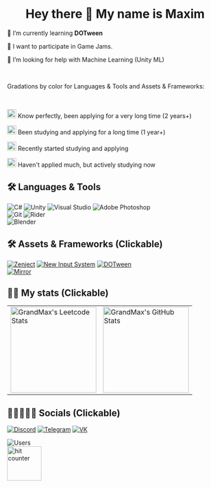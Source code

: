 <h1 align="center"> Hey there 👋 My name is Maxim</h1>

🌱 I’m currently learning <b> DOTween </b>

👯 I want to participate in Game Jams.

🤝 I’m looking for help with Machine Learning (Unity ML)

<br />

Gradations by color for Languages & Tools and Assets & Frameworks:

<br />

<img src="https://img.shields.io/badge/Gold-gold?style=for-the-badge" height="21">  Know perfectly, been applying for a very long time (2 years+)

<img src="https://img.shields.io/badge/Purple-purple?style=for-the-badge" height="21"> Been studying and applying for a long time (1 year+)

<img src="https://img.shields.io/badge/Blue-blue?style=for-the-badge" height="21">  Recently started studying and applying

<img src="https://img.shields.io/badge/Gray-gray?style=for-the-badge" height="21">  Haven't applied much, but actively studying now

## 🛠 Languages & Tools

  
![C#](https://img.shields.io/badge/Csharp-purple?style=for-the-badge&logo=csharp&logoColor=white)
![Unity](https://img.shields.io/badge/Unity-purple?style=for-the-badge&logo=unity&logoColor=white)
![Visual Studio](https://img.shields.io/badge/Visual_Studio-purple?style=for-the-badge&logo=visualStudio&logoColor=white)
![Adobe Photoshop](https://img.shields.io/badge/Photoshop-purple?style=for-the-badge&logo=adobe&logoColor=white)
<br />
![Git](https://img.shields.io/badge/Git-blue?style=for-the-badge&logo=git&logoColor=white)
![Rider](https://img.shields.io/badge/-Rider-blue?style=for-the-badge&logo=rider&logoColor=white)
<br />
![Blender](https://img.shields.io/badge/-Blender-gray?style=for-the-badge&logo=blender&logoColor=white)

  
## 🛠 Assets & Frameworks (Clickable)

[![Zenject](https://img.shields.io/badge/-Zenject-blue?style=for-the-badge&logo=unity&logoColor=white)](https://github.com/modesttree/Zenject)
[![New Input System](https://img.shields.io/badge/-New_Input_System-blue?style=for-the-badge&logo=unity&logoColor=white)](https://cadacreate.medium.com/getting-started-new-input-system-in-unity-c5a726937f53)
[![DOTween](https://img.shields.io/badge/DOTween-blue?style=for-the-badge&logo=unity&logoColor=white)](https://assetstore.unity.com/packages/tools/animation/dotween-hotween-v2-27676)
<br />
[![Mirror](https://img.shields.io/badge/Mirror-gray?style=for-the-badge&logo=unity&logoColor=white)](https://github.com/MirrorNetworking/Mirror)


## 🐱‍👤 My stats (Clickable)

<table>
    <td>
      <a href="https://leetcode.com/XGrandMaxX">
        <img height="200" src="https://leetcard.jacoblin.cool/XGrandMaxX?theme=dark&font=Ubuntu&cache=14400&ext=contest&sheets=https://gist.githubusercontent.com/RedHeadphone/5e715e284c89cace8f5fa09f7fb930b8/raw/ec0be570f114124b1a2156a660d67baa0ab5639d/leetcode_stats_card.css" alt="GrandMax's Leetcode Stats"/>
         </a>
    </td>
    <td>
      <a href="https://github.com/XGrandMaxX">
      <img height="200" src="https://github-readme-stats.vercel.app/api?username=XGrandMaxX&count_private=false&theme=dracula&show_icons=true" alt="GrandMax's GitHub Stats"/>
         </a>
    </td>
</table>


  
## 👩🏼‍🤝‍🧑🏻 Socials (Clickable)

  
[![Discord](https://img.shields.io/badge/-Discord-black?style=for-the-badge&logo=discord&logoColor=ACEEB)](https://discord.gg/8hnWNcMWft)
[![Telegram](https://img.shields.io/badge/-Telegram-black?style=for-the-badge&logo=telegram&logoColor=ACEEB)](https://t.me/GrandMax23)
[![VK](https://img.shields.io/badge/-Vk-black?style=for-the-badge&logo=vk&logoColor=4285B4)](https://vk.com/m.alexeev00)

![Users](https://komarev.com/ghpvc/?username=GrandMax&color=red)
<br />
<img src="https://hits.dwyl.com/GrandMax/GrandMax.svg?style=flat" alt="hit counter" width="80px" />
